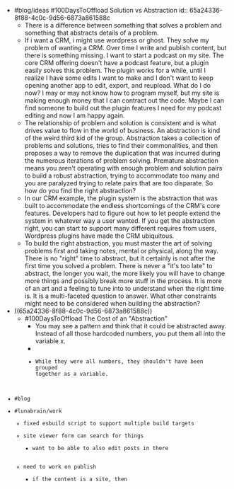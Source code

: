 - #blog/ideas #100DaysToOffload Solution vs Abstraction
  id:: 65a24336-8f88-4c0c-9d56-6873a861588c
	- There is a difference between something that solves a problem and something that abstracts details of a problem.
	- If i want a CRM, i might use wordpress or ghost. They solve my problem of wanting a CRM. Over time I write and publish content, but there is something missing. I want to start a podcast on my site. The core CRM offering doesn't have a podcast feature, but a plugin easily solves this problem. The plugin works for a while, until I realize I have some edits I want to make and I don't want to keep opening another app to edit, export, and reupload. What do I do now? I may or may not know how to program myself, but my site is making enough money that I can contract out the code. Maybe I can find someone to build out the plugin features I need for my podcast editing and now I am happy again.
	- The relationship of problem and solution is consistent and is what drives value to flow in the world of business. An abstraction is kind of the weird third kid of the group. Abstraction takes a collection of problems and solutions, tries to find their commonalities, and then proposes a way to remove the duplication that was incurred during the numerous iterations of problem solving. Premature abstraction means you aren't operating with enough problem and solution pairs to build a robust abstraction, trying to accommodate too many and you are paralyzed trying to relate pairs that are too disparate. So how do you find the right abstraction?
	- In our CRM example, the plugin system is the abstraction that was built to accommodate the endless shortcomings of the CRM's core features. Developers had to figure out how to let people extend the system in whatever way a user wanted. If you get the abstraction right, you can start to support many different requires from users, Wordpress plugins have made the CRM ubiquitous.
	- To build the right abstraction, you must master the art of solving problems first and taking notes, mental or physical, along the way. There is no "right" time to abstract, but it certainly is not after the first time you solved a problem. There is never a "it's too late" to abstract, the longer you wait, the more likely you will have to change more things and possibly break more stuff in the process. It is more of an art and a feeling to tune into to understand when the right time is. It is a multi-faceted question to answer. What other constraints might need to be considered when building the abstraction?
- ((65a24336-8f88-4c0c-9d56-6873a861588c))
	- #100DaysToOffload The Cost of an "Abstraction"
		- You may see a pattern and think that it could be abstracted away. Instead of all those hardcoded numbers, you put them all into the variable x.
		- <code example>
		- While they were all numbers, they shouldn't have been grouped together as a variable.
- #blog
- #lunabrain/work
	- fixed esbuild script to support multiple build targets
	- site viewer form can search for things
		- want to be able to also edit posts in there
	- need to work on publish
		- if the content is a site, then